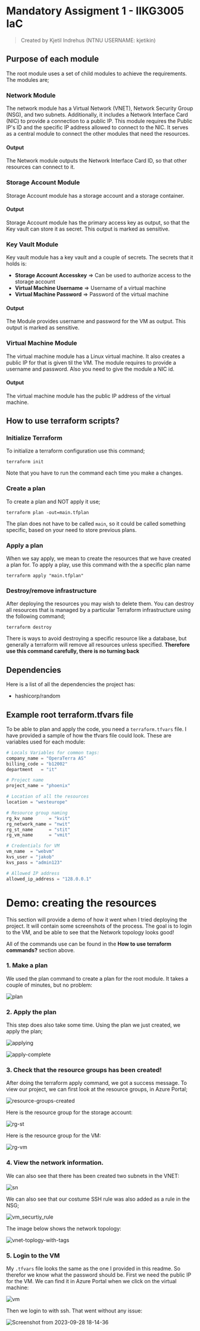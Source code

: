 # Mandatory Assigment 1 - IIKG3005 IaC

> Created by Kjetil Indrehus (NTNU USERNAME: kjetikin)

## Purpose of each module

The root module uses a set of child modules to achieve the requirements. The modules are; 

### Network Module

The network module has a Virtual Network (VNET), Network Security Group (NSG), and two subnets. Additionally, it includes a Network Interface Card (NIC) to provide a connection to a public IP. This module requires the Public IP's ID and the specific IP address allowed to connect to the NIC. It serves as a central module to connect the other modules that need the resources. 

#### Output 

The Network module outputs the Network Interface Card ID, so that other resources can connect to it.


### Storage Account Module

Storage Account module has a storage account and a storage container. 

#### Output

Storage Account module has the primary access key as output, so that the Key vault can store it as secret. This output is marked as sensitive. 


### Key Vault Module

Key vault module has a key vault and a couple of secrets. The secrets that it holds is: 
- **Storage Account Accesskey** => Can be used to authorize access to the storage account 
- **Virtual Machine Username** => Username of a virtual machine 
- **Virtual Machine Password** => Password of the virtual machine

#### Output

The Module provides username and password for the VM as output. This output is marked as sensitive. 


### Virtual Machine Module

The virtual machine module has a Linux virtual machine. It also creates a public IP for that is given til the VM. The module requires to provide a username and password. Also you need to give the module a NIC id. 

#### Output

The virtual machine module has the public IP address of the virtual machine. 


## How to use terraform scripts?

### Initialize Terraform 
To initialize a terraform configuration use this command;

```terminal
terraform init
```
Note that you have to run the command each time you make a changes. 

### Create a plan
To create a plan and NOT apply it use;
```terminal
terraform plan -out=main.tfplan
```
The plan does not have to be called `main`, so it could be called something specific, based on your need to store previous plans.

### Apply a plan 
When we say apply, we mean to create the resources that we have created a plan for. To apply a play, use this command with the a specific plan name

```terminal
terraform apply "main.tfplan"
```

### Destroy/remove infrastructure
After deploying the resources you may wish to delete them. You can destroy all resources that is managed by a particular Terraform infrastructure using the following command;

```terminal
terraform destroy
```

There is ways to avoid destroying a specific resource like a database, but generally a terraform will remove all resources unless specified. **Therefore use this command carefully, there is no turning back**


## Dependencies 

Here is a list of all the dependencies the project has: 

- hashicorp/random

## Example root terraform.tfvars file 

To be able to plan and apply the code, you need a `terraform.tfvars` file. I have provided a sample of how the tfvars file could look. These are variables used for each module:

```tfvars
# Locals Variables for common tags:
company_name = "OperaTerra AS"
billing_code = "b12002"
department   = "it"

# Project name
project_name = "phoenix"

# Location of all the resources
location = "westeurope"

# Resource group naming
rg_kv_name      = "kvit"
rg_network_name = "nwit"
rg_st_name      = "stit"
rg_vm_name      = "vmit"

# Credentials for VM
vm_name  = "webvm"
kvs_user = "jakob"
kvs_pass = "admin123"

# Allowed IP address
allowed_ip_address = "128.0.0.1"

```

# Demo: creating the resources 

This section will provide a demo of how it went when I tried deploying the project. It will contain some screenshots of the process. The goal is to login to the VM, and be able to see that the Network topology looks good! 

All of the commands use can be found in the **How to use terraform commands?** section above. 

### 1. Make a plan

We used the plan command to create a plan for the root module. It takes a couple of minutes, but no problem:

![plan](https://github.com/KjetilIN/IIKG3005-IaC-Notes/assets/66110094/ecdc281c-96d2-46fc-ae6f-16c26017a650)


### 2. Apply the plan

This step does also take some time. Using the plan we just created, we apply the plan;

![applying](https://github.com/KjetilIN/IIKG3005-IaC-Notes/assets/66110094/db6e0578-d221-4f79-8744-258c4a7b79f7)


![apply-complete](https://github.com/KjetilIN/IIKG3005-IaC-Notes/assets/66110094/cc5a695d-188f-4b3a-97f4-b3510cda80b7)



### 3. Check that the resource groups has been created!

After doing the terraform apply command, we got a success message. To view our project, we can first look at the resource groups, in Azure Portal;

![resource-groups-created](https://github.com/KjetilIN/IIKG3005-IaC-Notes/assets/66110094/79d1137e-549d-45ac-bc6e-3497989770c5)

Here is the resource group for the storage account: 

![rg-st](https://github.com/KjetilIN/IIKG3005-IaC-Notes/assets/66110094/d4304d36-42af-4fab-9776-153b48a26554)

Here is the resource group for the VM:

![rg-vm](https://github.com/KjetilIN/IIKG3005-IaC-Notes/assets/66110094/16705c64-6337-446d-8d5d-f58d6e8ed14b)


### 4. View the network information.

We can also see that there has been created two subnets in the VNET: 

![sn](https://github.com/KjetilIN/IIKG3005-IaC-Notes/assets/66110094/198cde70-6e52-4ee3-8dad-bd99633ef46b)

We can also see that our costume SSH rule was also added as a rule in the NSG;

![vm_securtiy_rule](https://github.com/KjetilIN/IIKG3005-IaC-Notes/assets/66110094/1b96fc63-4728-440d-a5eb-75c3da6b2b06)

The image below shows the network topology:

![vnet-toplogy-with-tags](https://github.com/KjetilIN/IIKG3005-IaC-Notes/assets/66110094/f2fc5ddd-1d5c-480b-a2ac-1c86f6c33033)


### 5. Login to the VM

My `.tfvars` file looks the same as the one I provided in this readme. So therefor we know what the password should be. First we need the public IP for the VM. We can find it in Azure Portal when we click on the virtual machine:

![vm](https://github.com/KjetilIN/IIKG3005-IaC-Notes/assets/66110094/179bdbd7-4e86-482f-9023-e23883008cd5)

Then we login to with ssh. That went without any issue: 

![Screenshot from 2023-09-28 18-14-36](https://github.com/KjetilIN/IIKG3005-IaC-Notes/assets/66110094/fbe59b8d-cd0e-4346-b900-a5d955fe2554)



